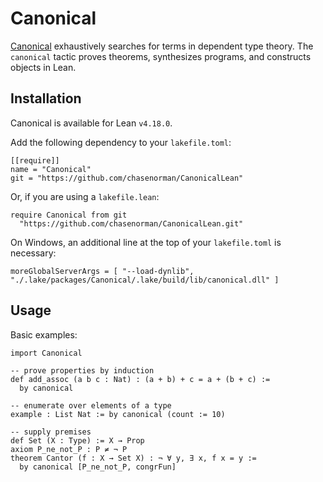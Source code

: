 # Canonical

[Canonical](https://chasenorman.com) exhaustively searches for terms in dependent type theory. The `canonical` tactic proves theorems, synthesizes programs, and constructs objects in Lean.

## Installation

Canonical is available for Lean `v4.18.0`.

Add the following dependency to your `lakefile.toml`:
```
[[require]]
name = "Canonical"
git = "https://github.com/chasenorman/CanonicalLean"
```
Or, if you are using a `lakefile.lean`:
```
require Canonical from git
  "https://github.com/chasenorman/CanonicalLean.git"
```

On Windows, an additional line at the top of your `lakefile.toml` is necessary:
```
moreGlobalServerArgs = [ "--load-dynlib", "./.lake/packages/Canonical/.lake/build/lib/canonical.dll" ]
```

## Usage

Basic examples:

```lean
import Canonical

-- prove properties by induction
def add_assoc (a b c : Nat) : (a + b) + c = a + (b + c) := 
  by canonical

-- enumerate over elements of a type
example : List Nat := by canonical (count := 10)

-- supply premises
def Set (X : Type) := X → Prop
axiom P_ne_not_P : P ≠ ¬ P
theorem Cantor (f : X → Set X) : ¬ ∀ y, ∃ x, f x = y :=
  by canonical [P_ne_not_P, congrFun]
```
